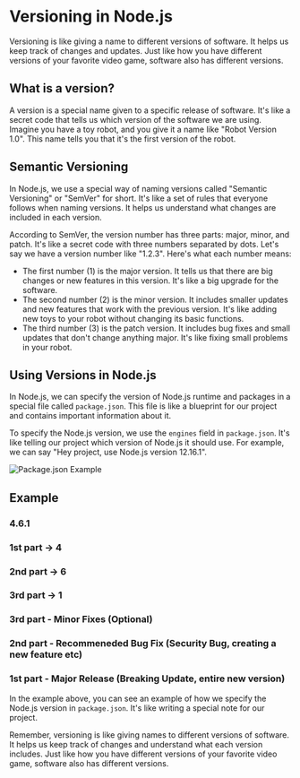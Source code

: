 # Versioning in Node.js

Versioning is like giving a name to different versions of software. It helps us keep track of changes and updates. Just like how you have different versions of your favorite video game, software also has different versions.

## What is a version?

A version is a special name given to a specific release of software. It's like a secret code that tells us which version of the software we are using. Imagine you have a toy robot, and you give it a name like "Robot Version 1.0". This name tells you that it's the first version of the robot.

## Semantic Versioning

In Node.js, we use a special way of naming versions called "Semantic Versioning" or "SemVer" for short. It's like a set of rules that everyone follows when naming versions. It helps us understand what changes are included in each version.

According to SemVer, the version number has three parts: major, minor, and patch. It's like a secret code with three numbers separated by dots. Let's say we have a version number like "1.2.3". Here's what each number means:

- The first number (1) is the major version. It tells us that there are big changes or new features in this version. It's like a big upgrade for the software.
- The second number (2) is the minor version. It includes smaller updates and new features that work with the previous version. It's like adding new toys to your robot without changing its basic functions.
- The third number (3) is the patch version. It includes bug fixes and small updates that don't change anything major. It's like fixing small problems in your robot.

## Using Versions in Node.js

In Node.js, we can specify the version of Node.js runtime and packages in a special file called `package.json`. This file is like a blueprint for our project and contains important information about it.

To specify the Node.js version, we use the `engines` field in `package.json`. It's like telling our project which version of Node.js it should use. For example, we can say "Hey project, use Node.js version 12.16.1".

![Package.json Example](https://example.com/package-json-example.png)

## Example

### 4.6.1

### 1st part -> 4
### 2nd part -> 6
### 3rd part -> 1

### 3rd part - Minor Fixes (Optional)

### 2nd part - Recommeneded Bug Fix (Security Bug, creating a new feature etc)

### 1st part - Major Release (Breaking Update, entire new version)

In the example above, you can see an example of how we specify the Node.js version in `package.json`. It's like writing a special note for our project.

Remember, versioning is like giving names to different versions of software. It helps us keep track of changes and understand what each version includes. Just like how you have different versions of your favorite video game, software also has different versions.
